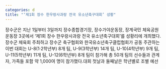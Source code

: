```yaml
---
categories: d
title: "‘제1회 장수 한우랑사과랑 전국 유소년축구대회’ 성황"
---
```

장수군은 지난 1일부터 3일까지 장수종합경기장, 장수가야운동장, 장계국민 체육공원 운동장 3곳에서 ‘제1회 장수 한우랑사과랑 전국 유소년축구대회’를 성황리에 개최했다.장수군 체육회 주최하고 장수군 축구협회와 한국유소년축구클럽협회가 공동 주관하는 이번 대회는 U-8(1‧2학년부) 8개 팀, U-9(3학년부) 14개 팀, U-10(4학년부) 9개 팀, U-11(5학년부) 11개 팀, U-12(6학년부) 8개 팀이 참가해 총 50개 팀의 선수들과 관계자, 가족들 포함 약 1,000여 명이 참가했다.대회 첫날과 둘째날은 학년별로 조별 예선